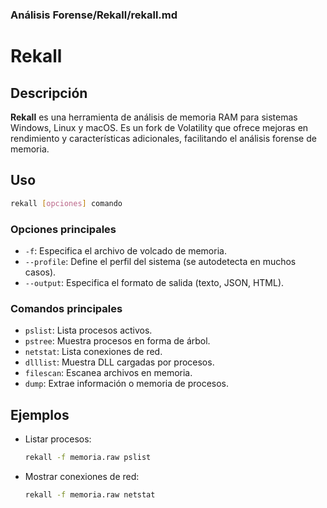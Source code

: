 ### **Análisis Forense/Rekall/rekall.md**

# Rekall

## Descripción

**Rekall** es una herramienta de análisis de memoria RAM para sistemas Windows, Linux y macOS. Es un fork de Volatility que ofrece mejoras en rendimiento y características adicionales, facilitando el análisis forense de memoria.

## Uso

```bash
rekall [opciones] comando
```

### Opciones principales

- `-f`: Especifica el archivo de volcado de memoria.
- `--profile`: Define el perfil del sistema (se autodetecta en muchos casos).
- `--output`: Especifica el formato de salida (texto, JSON, HTML).

### Comandos principales

- `pslist`: Lista procesos activos.
- `pstree`: Muestra procesos en forma de árbol.
- `netstat`: Lista conexiones de red.
- `dlllist`: Muestra DLL cargadas por procesos.
- `filescan`: Escanea archivos en memoria.
- `dump`: Extrae información o memoria de procesos.

## Ejemplos

- Listar procesos:

  ```bash
  rekall -f memoria.raw pslist
  ```

- Mostrar conexiones de red:

  ```bash
  rekall -f memoria.raw netstat
  ```

